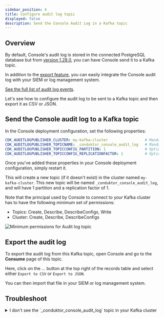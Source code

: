 ```yaml
---
sidebar_position: 4
title: Configure audit log topic
displayed: false
description: Send the Console Audit Log in a Kafka topic
---
```


## Overview

By default, <GlossaryTerm>Console</GlossaryTerm>'s audit log is stored in the connected PostgreSQL database but from [version 1.28.0](/changelog#console-1280), you can have Console send it to a Kafka topic.

In addition to the [export feature](/platform/navigation/console/topics/topic-consume/consume/#export-records-in-csv--json), you can easily integrate the Console audit log with your <GlossaryTerm>SIEM</GlossaryTerm> or log management system.

[See the full list of audit log events](/guides/conduktor-in-production/admin/audit-logs).

Let's see how to configure the audit log to be sent to a Kafka topic and then export it as CSV or JSON.

## Send the Console audit log to a Kafka topic

In the Console deployment configuration, set the following properties:

```yaml
CDK_AUDITLOGPUBLISHER_CLUSTER: my-kafka-cluster                 # Mandatory
CDK_AUDITLOGPUBLISHER_TOPICNAME: _conduktor_console_audit_log   # Mandatory
CDK_AUDITLOGPUBLISHER_TOPICCONFIG_PARTITION: 1                  # Optional, default is 1
CDK_AUDITLOGPUBLISHER_TOPICCONFIG_REPLICATIONFACTOR: 1          # Optional, default is 1
```

Once you've added these properties in your Console deployment configuration, simply restart it.

This will create a new topic (if it doesn't exist) in the cluster named `my-kafka-cluster`. This new topic will be named `_conduktor_console_audit_log`, and will have 1 partition and a replication factor of 1.

Note that the principal used by Console to connect to your Kafka cluster has to have the following minimum set of permissions:

- Topics: Create, Describe, DescribeConfigs, Write
- Cluster: Create, Describe, DescribeConfigs

![Minimum permissions for Audit log topic](/guides/minimum-set-acls.png)

## Export the audit log

To export the audit log from this Kafka topic, open Console and go to the **Consume** page of this topic.

Here, click on the *...* button at the top right of the records table and select either `Export to CSV` or `Export to JSON`.

You can then import that file in your SIEM or log management system.

## Troubleshoot

<details>
  <summary>I don't see the `_conduktor_console_audit_log` topic in your Kafka cluster</summary>
  <div> Check whether **internal topics are hidden**, if not, check the Console logs for errors. Otherwise, the issue could be a misconfigured name of the Kafka cluster. In that's the case, you'll see this message in the logs: *Failed to publish audit log event: Not found. Could not find cluster my-kafka-cluster*. Make sure that the Kafka **cluster name matches the ID you can see** in the clusters dropdown in Console.</div>
</details>

